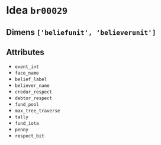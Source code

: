 # Idea `br00029`

## Dimens `['beliefunit', 'believerunit']`

## Attributes
- `event_int`
- `face_name`
- `belief_label`
- `believer_name`
- `credor_respect`
- `debtor_respect`
- `fund_pool`
- `max_tree_traverse`
- `tally`
- `fund_iota`
- `penny`
- `respect_bit`
